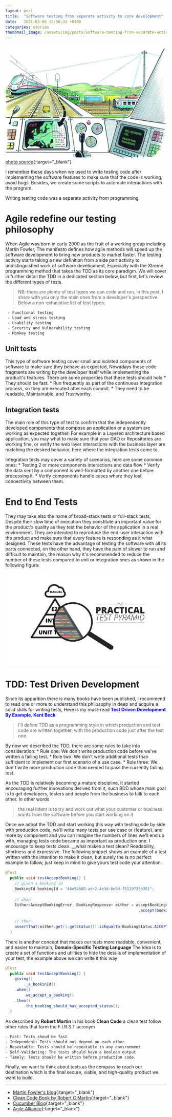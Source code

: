 ```yaml
---
layout: post
title:  "Software testing from separate activity to core development"
date:   2021-03-06 12:56:31 +0100
categories: stories
thumbnail_image: /assets/img/posts/software-testing-from-separate-activity-to-core-development.jpeg
---
```

![author](/assets/img/posts/software-testing-from-separate-activity-to-core-development.jpeg)
[photo source](https://www.railwaysignalling.eu/istanbul-ankara-high-speed-railway-aims-to-open-in-february2014/cropped-b-broshure-forside4-jpg){:target="_blank"}

I remember these days when we used to write testing code after implementing the software features to make sure
that the code is working, avoid bugs. Besides, we create some scripts to automate interactions with the program.

Writing testing code was a separate activity from programming.

# Agile redefine our testing philosophy

When Agile was born in early 2000 as the fruit of a working group including Martin Fowler, The manifesto defines how agile methods
will speed up the software development to bring new products to market faster. The testing activity starts taking a new
definition from a side part activity to undistinguished work of software development, Especially with 
the Xtreme programming method that takes the TDD as its core paradigm. We will cover in further detail the TDD in a
dedicated section below, but first, let's review the different types of tests.
> NB: there are plenty of test types we can code and run, in this post, I share with you only the main ones
from a developer's perspective. Below a non-exhaustive list of test types:

     - Functional testing
     - Load and stress testing
     - Usability testing
     - Security and Vulnerability testing
     - Monkey testing

## Unit tests
This type of software testing cover small and isolated components of software to make sure they behave as expected,
Nowadays these code fragments are writing by the developer itself while implementing the product's features. There are some
properties that these tests should hold
    * They should be fast.
    * Run frequently as part of the continuous integration process, so they are executed after each commit.
    * They need to be readable, Maintainable, and Trustworthy.
    
## Integration tests
The main role of this type of test to confirm that the independently developed components that compose an application
or a system are working as expected together. For example in a Layered architecture based application, you may what to make
sure that your DAO or Repositories are working fine, or verify the web layer interactions with the business layer are matching
the desired behavior, here where the integration tests come to.

Integration tests may cover a variety  of scenarios, here are some common ones:
    * Testing 2 or more components interactions and data flow
    * Verify the data sent by a component is well-formatted by another one before processing it.
    * Verify components handle cases where they lost connectivity between them.
    
# End to End Tests
They may take also the name of broad-stack tests or full-stack tests, Despite their slow time of execution they constitute
an important value for the product's quality as they test the behavior of the application in a real environment.
They are intended to reproduce the end-user interaction with the product and make sure that every feature is responding as it what designed.
These tests have the advantage of testing the software with all its parts connected, on the other hand, they have the
pain of slower to run and difficult to maintain, the reason why it's recommended to reduce the number of these tests compared to 
unit or integration ones as shown in the following figure:

![the test pyramid](/assets/img/figures/test-pyramid.png)

# TDD: Test Driven Development
Since its apparition there is many books have been published, I recommend to read one or more to understand this philosophy in deep and acquire
a solid skills for writing tests, Here is my must-read <span style="color:blue">**Test Driven Development By Example**, __Kent Beck__ </span>

>I'll define TDD as a programming style in which production and test code are written together, with the production code
> just after the test one.

By now we described the TDD, there are some rules to take into consideration:
    * Rule one:     We don't write production code before we've written a failing test.
    * Rule two:     We don't write additional tests than sufficient to implement our first scenario of a use case.
    * Rule three:   We don't write more production code than needed to pass the currently failing test.
    
As the TDD is relatively becoming a mature discipline, it started encouraging further innovations derived from it, such BDD
whose main goal is to get developers, testers and people from the business to talk to each other. In other words 
> the real intent is to try and work out what your customer or business wants from the software before you start working on it

Once we adopt the TDD and start working this way with testing side by side with production code, we'll write many tests
per use case or (feature), and more by component and you can imagine the numbers of lines we'll end up with,
managing tests code became as important as production one. I encourage to keep tests clean.
__what makes a test clean? Readability, shortness and expressive. The following snippet shows an example of a test written
with the intention to make it clean, but surely the is no perfect example to follow, just keep in mind to give yours test code your attention.
```java
@Test
  public void testAcceptBooking() {
    // given a booking id
    BookingId bookingId = "48e58688-adc2-4e3d-be9d-f5129723b351";

    // when
    Either<AcceptBookingError, BookingResponse> either = acceptBookingUseCase
                                                          .accept(bookingId);

    // then
    assertThat(either.get().getStatus()).isEqualTo(BookingStatus.ACCEPTED);
  }
```
There is another concept that makes our tests more readable, convenient, and easier to maintain, **Domain-Specific Testing Language**
The idea is to create a set of functions and utilities to hide the details of implementation of your test, the example above we can write
it this way
```java
@Test
  public void testAcceptBooking() {
    giving()
        ._a_bookinId()
    .when()
        .we_accept_a_booking()
    .then()
        .the_booking_should_has_accepted_status();
  }
```

As described by __Robert Martin__ in his book __Clean Code__ a clean test follow other rules that form the F.I.R.S.T acronym

    - Fast: Tests shoud be fast
    - Independent: Tests should not depend on each other
    - Repeatable: Tests should be repeatable in any environment
    - Self-Validating: The tests should have a boolean output
    - Timely: Tests should be written before production code.
    
Finally, we want to think about tests as the compass to reach our destination which is the final secure, viable, and high-quality product we want to build.

----
* [Martin Fowler's blog](https://martinfowler.com/testing/){:target="_blank"}
* [Clean Code Book by Robert C.Martin](https://www.pearson.com/us/higher-education/program/Martin-Clean-Code-A-Handbook-of-Agile-Software-Craftsmanship/PGM63937.html){:target="_blank"}
* [Cucumber Blog](https://cucumber.io/blog/bdd/intro-to-bdd-and-tdd/){:target="_blank"}
* [Agile Alliance](https://www.agilealliance.org/glossary/tdd/){:target="_blank"}
